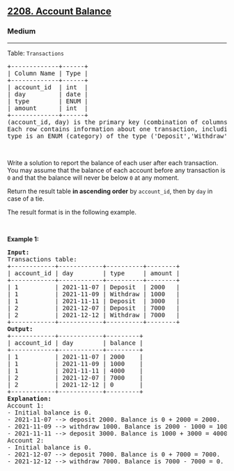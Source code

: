 <h2><a href="https://leetcode.com/problems/account-balance">2208. Account Balance</a></h2><h3>Medium</h3><hr><p>Table: <code>Transactions</code></p>

<pre>
+-------------+------+
| Column Name | Type |
+-------------+------+
| account_id  | int  |
| day         | date |
| type        | ENUM |
| amount      | int  |
+-------------+------+
(account_id, day) is the primary key (combination of columns with unique values) for this table.
Each row contains information about one transaction, including the transaction type, the day it occurred on, and the amount.
type is an ENUM (category) of the type (&#39;Deposit&#39;,&#39;Withdraw&#39;) 
</pre>

<p>&nbsp;</p>

<p>Write a solution to report the balance of each user after each transaction. You may assume that the balance of each account before any transaction is <code>0</code> and that the balance will never be below <code>0</code> at any moment.</p>

<p>Return the result table <strong>in ascending order</strong> by <code>account_id</code>, then by <code>day</code> in case of a tie.</p>

<p>The result format is in the following example.</p>

<p>&nbsp;</p>
<p><strong class="example">Example 1:</strong></p>

<pre>
<strong>Input:</strong> 
Transactions table:
+------------+------------+----------+--------+
| account_id | day        | type     | amount |
+------------+------------+----------+--------+
| 1          | 2021-11-07 | Deposit  | 2000   |
| 1          | 2021-11-09 | Withdraw | 1000   |
| 1          | 2021-11-11 | Deposit  | 3000   |
| 2          | 2021-12-07 | Deposit  | 7000   |
| 2          | 2021-12-12 | Withdraw | 7000   |
+------------+------------+----------+--------+
<strong>Output:</strong> 
+------------+------------+---------+
| account_id | day        | balance |
+------------+------------+---------+
| 1          | 2021-11-07 | 2000    |
| 1          | 2021-11-09 | 1000    |
| 1          | 2021-11-11 | 4000    |
| 2          | 2021-12-07 | 7000    |
| 2          | 2021-12-12 | 0       |
+------------+------------+---------+
<strong>Explanation:</strong> 
Account 1:
- Initial balance is 0.
- 2021-11-07 --&gt; deposit 2000. Balance is 0 + 2000 = 2000.
- 2021-11-09 --&gt; withdraw 1000. Balance is 2000 - 1000 = 1000.
- 2021-11-11 --&gt; deposit 3000. Balance is 1000 + 3000 = 4000.
Account 2:
- Initial balance is 0.
- 2021-12-07 --&gt; deposit 7000. Balance is 0 + 7000 = 7000.
- 2021-12-12 --&gt; withdraw 7000. Balance is 7000 - 7000 = 0.
</pre>
